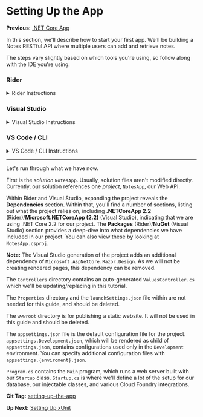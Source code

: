 # Setting Up the App

**Previous:** [.NET Core App](/workshop/#net-core-app)

In this section, we'll describe how to start your first app. We'll be building a Notes RESTful API where multiple users can add and retrieve notes.

The steps vary slightly based on which tools you're using, so follow along with the IDE you're using:

### Rider

<details>
    <summary>Rider Instructions</summary>
    <blockquote>

<details>
    <summary>Run <strong>Rider</strong>.</summary>
    <a href="intro-rider-welcome.png" target="_blank">
        ![intro-rider-welcome.png](intro-rider-welcome.png)
    </a>
</details>

***

<details>
    <summary>Click <strong>New Solution</strong> and choose <strong>Empty Solution</strong>. Name it <strong>NotesApp</strong>.</summary>
    <a href="intro-rider-new-solution.png" target="_blank">
        ![intro-rider-new-solution.png](intro-rider-new-solution.png)
    </a>
</details>

***

<details>
    <summary>Right-click on the solution and add a new project.</summary>
    <a href="intro-rider-new-project-menu.png" target="_blank">
        ![intro-rider-new-project-menu.png](intro-rider-new-project-menu.png)
    </a>
</details>

***

<details>
    <summary>Select <strong>ASP.NET Core Web Application</strong> from the <strong>.NET Core</strong> section. Name it <strong>NotesApp</strong>.</summary>
    <a href="intro-rider-new-project.png" target="_blank">
        ![intro-rider-new-project.png](intro-rider-new-project.png)
    </a>
</details>

***

<details>
    <summary>Let's take a look at the generated project in the <strong>Solution Explorer</strong>.</summary>
    <a href="intro-rider-solution-explorer.png" target="_blank">
        ![intro-rider-solution-explorer.png](intro-rider-solution-explorer.png)
    </a>
</details>
    </blockquote>
</details>

### Visual Studio

<details>
    <summary>Visual Studio Instructions</summary>
    <blockquote>

<details>
    <summary>Run <strong>Visual Studio</strong> and select the <strong>File</strong> menu.</summary>
    <a href="intro-visual-studio-new-menus.png" target="_blank">
        ![intro-visual-studio-new-menus.png](intro-visual-studio-new-menus.png)
    </a>
</details>

***

<details>
    <summary>Click <strong>New > Project</strong>. The template for an <strong>Blank Solution</strong> can be found under the <strong>Other Project Types</strong> section. Select it and name the solution <strong>NotesApp</strong>.</summary>
    <a href="intro-visual-studio-new-solution.png" target="_blank">
        ![intro-visual-studio-new-solution.png](intro-visual-studio-new-solution.png)
    </a>
</details>

***

<details>
    <summary>Right-click on the solution and add a new project.</summary>
    <a href="intro-visual-studio-new-project-menu.png" target="_blank">
        ![intro-visual-studio-new-project-menu.png](intro-visual-studio-new-project-menu.png)
    </a>
</details>

***

<details>
    <summary>Select <strong>ASP.NET Core Web Application</strong> template and name the project <strong>NotesApp</strong>.</summary>
    <a href="intro-visual-studio-new-project.png" target="_blank">
        ![intro-visual-studio-new-project.png](intro-visual-studio-new-project.png)
    </a>
</details>

***

<details>
    <summary>You'll be presented with another dialog at this point, giving you different setups for an <strong>ASP.NET Core Web Application</strong>. Select <strong>API</strong> and hit <strong>OK</strong>.</summary>
    <a href="intro-visual-studio-new-project-2.png" target="_blank">
        ![intro-visual-studio-new-project-2.png](intro-visual-studio-new-project-2.png)
    </a>
</details>

***

<details>
    <summary>Let's take a look at the generated project in the <strong>Solution Explorer</strong>.</summary>
    <a href="intro-visual-studio-solution-explorer.png" target="_blank">
        ![intro-visual-studio-solution-explorer.png](intro-visual-studio-solution-explorer.png)
    </a>
</details>
    </blockquote>
</details>

### VS Code / CLI

<details>
    <summary>VS Code / CLI Instructions</summary>
    <blockquote>

On the command-line, in your workspace, within a folder of your choice, run:

```bash
dotnet new sln -n "NotesApp"
```

This will create a new empty solution with the name `NotesApp`.

***

Next we'll create our project:

```bash
dotnet new webapi -n "NotesApp" -o "NotesApp"
```

This will create a new ASP.NET Core Web API project called `NotesApp` and place it in a directory called `NotesApp`. We still need to add it to the solution, though, so you'll need to run:

```bash
dotnet sln "NotesApp.sln" add "NotesApp/NotesApp.csproj"
```
to link it to the solution.

***

Now you should be able to open the directory containing your `NotesApp.sln` in VS Code to take a look through the files that were created.
    </blockquote>
</details>

***

Let's run through what we have now.

First is the *solution* `NotesApp`. Usually, solution files aren't modified directly. Currently, our solution references one *project*, `NotesApp`, our Web API.

Within Rider and Visual Studio, expanding the project reveals the **Dependencies** section. Within that, you'll find a number of sections, listing out what the project relies on, including **.NETCoreApp 2.2** (Rider)/**Microsoft.NETCoreApp (2.2)** (Visual Studio), indicating that we are using .NET Core 2.2 for our project. The **Packages** (Rider)/**NuGet** (Visual Studio) section provides a deep-dive into what dependencies we have included in our project. You can also view these by looking at `NotesApp.csproj`.

**Note:** The Visual Studio generation of the project adds an additional dependency of `Microsoft.AspNetCore.Razor.Design`. As we will not be creating rendered pages, this dependency can be removed.

The `Controllers` directory contains an auto-generated `ValuesController.cs` which we'll be updating/replacing in this tutorial.

The `Properties` directory and the `launchSettings.json` file within are not needed for this guide, and should be deleted.

The `wwwroot` directory is for publishing a static website. It will not be used in this guide and should be deleted.

The `appsettings.json` file is the default configuration file for the project. `appsettings.Development.json`, which will be rendered as child of `appsettings.json`, contains configurations used only in the `Development` environment. You can specify additional configuration files with `appsettings.{enviroment}.json`.

`Program.cs` contains the `Main` program, which runs a web server built with our `Startup` class. `Startup.cs` is where we'll define a lot of the setup for our database, our injectable classes, and various Cloud Foundry integrations.

**Git Tag:** [setting-up-the-app](../tree/setting-up-the-app)

**Up Next:** [Setting Up xUnit](../setting-up-xunit)
